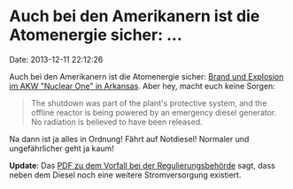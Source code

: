 Auch bei den Amerikanern ist die Atomenergie sicher: \...
=========================================================

Date: 2013-12-11 22:12:26

Auch bei den Amerikanern ist die Atomenergie sicher: [Brand und
Explosion im AKW \"Nuclear One\" in
Arkansas](http://www.salon.com/2013/12/10/reactor_down_after_explosion_at_arkansas_nuclear_plant/).
Aber hey, macht euch keine Sorgen:

> The shutdown was part of the plant's protective system, and the
> offline reactor is being powered by an emergency diesel generator. No
> radiation is believed to have been released.

Na dann ist ja alles in Ordnung! Fährt auf Notdiesel! Normaler und
ungefährlicher geht ja kaum!

**Update**: Das [PDF zu dem Vorfall bei der
Regulierungsbehörde](http://www.nrc.gov/reading-rm/doc-collections/news/2013/13-037.iv.pdf)
sagt, dass neben dem Diesel noch eine weitere Stromversorgung existiert.
